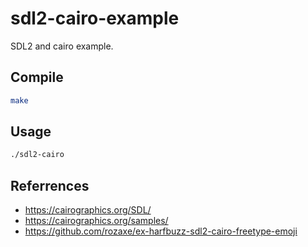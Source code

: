# sdl2-cairo-example
SDL2 and cairo example.

## Compile
```sh
make
```

## Usage
```sh
./sdl2-cairo
```

## Referrences
- https://cairographics.org/SDL/
- https://cairographics.org/samples/
- https://github.com/rozaxe/ex-harfbuzz-sdl2-cairo-freetype-emoji
